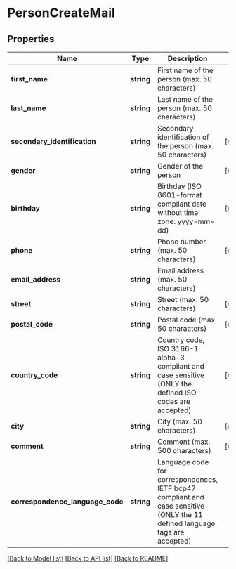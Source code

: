 # PersonCreateMail

## Properties
Name | Type | Description | Notes
------------ | ------------- | ------------- | -------------
**first_name** | **string** | First name of the person (max. 50 characters) | 
**last_name** | **string** | Last name of the person (max. 50 characters) | 
**secondary_identification** | **string** | Secondary identification of the person (max. 50 characters) | [optional] 
**gender** | **string** | Gender of the person | [optional] 
**birthday** | **string** | Birthday (ISO 8601-format compliant date without time zone: yyyy-mm-dd) | [optional] 
**phone** | **string** | Phone number (max. 50 characters) | [optional] 
**email_address** | **string** | Email address (max. 50 characters) | 
**street** | **string** | Street (max. 50 characters) | [optional] 
**postal_code** | **string** | Postal code (max. 50 characters) | [optional] 
**country_code** | **string** | Country code, ISO 3166-1 alpha-3 compliant and case sensitive (ONLY the defined ISO codes are accepted) | [optional] 
**city** | **string** | City (max. 50 characters) | [optional] 
**comment** | **string** | Comment (max. 500 characters) | [optional] 
**correspondence_language_code** | **string** | Language code for correspondences, IETF bcp47 compliant and case sensitive (ONLY the 11 defined language tags are accepted) | 

[[Back to Model list]](../README.md#documentation-for-models) [[Back to API list]](../README.md#documentation-for-api-endpoints) [[Back to README]](../README.md)


